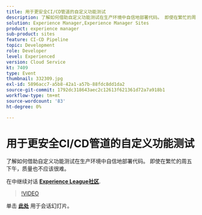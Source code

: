 ```yaml
---
title: 用于更安全CI/CD管道的自定义功能测试
description: 了解如何借助自定义功能测试在生产环境中自信地部署代码。 即使在繁忙的周五下午，质量也不应该很难。
solution: Experience Manager,Experience Manager Sites
product: experience manager
sub-product: sites
feature: CI-CD Pipeline
topic: Development
role: Developer
level: Experienced
version: Cloud Service
kt: 7409
type: Event
thumbnail: 332309.jpg
exl-id: 5896acc7-a5b8-42a1-a57b-88fdc8dd1da2
source-git-commit: 1792dc318643aec2c12613f621361d72a7a918b1
workflow-type: tm+mt
source-wordcount: '83'
ht-degree: 0%

---
```


# 用于更安全CI/CD管道的自定义功能测试

了解如何借助自定义功能测试在生产环境中自信地部署代码。 即使在繁忙的周五下午，质量也不应该很难。

在中继续对话 **[Experience League社区](https://adobe.ly/36Yd3v6)**.

>[!VIDEO](https://video.tv.adobe.com/v/332309/?quality=12&learn=on&hidetitle=true)

单击 **[此处](/help/adobe-developers-live/assets/custom-functional-tests-cicd.pdf)** 用于会话幻灯片。
